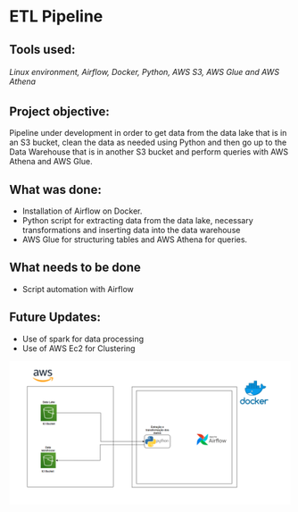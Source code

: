 # ETL Pipeline 

## Tools used:

###### Linux environment, Airflow, Docker, Python, AWS S3, AWS Glue and AWS Athena

## Project objective:
Pipeline under development in order to get data from the data lake that is in an S3 bucket, clean the data as needed using Python and then go up to the Data Warehouse that is in another S3 bucket and perform queries with AWS Athena and AWS Glue.

## What was done: 
- Installation of Airflow on Docker.
- Python script for extracting data from the data lake, necessary transformations and inserting data into the data warehouse
- AWS Glue for structuring tables and AWS Athena for queries.

## What needs to be done
- Script automation with Airflow

## Future Updates:
- Use of spark for data processing
- Use of AWS Ec2 for Clustering

![Diagram](https://raw.githubusercontent.com/Vinicius-Peters/pipeline/main/Pipeline-1.0.png)
